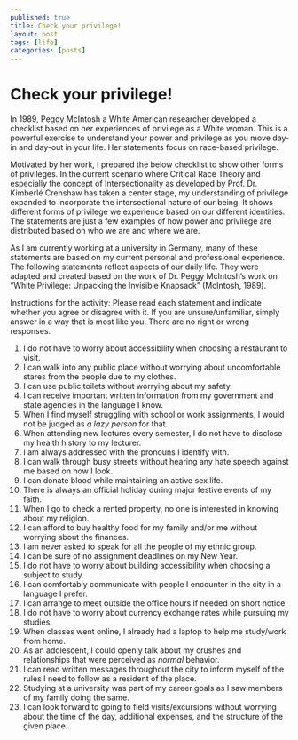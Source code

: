 ```yaml
---
published: true
title: Check your privilege!
layout: post
tags: [life]
categories: [posts]
---
```


# Check your privilege!

In 1989, Peggy McIntosh a White American researcher developed a checklist based on her experiences of privilege as a White woman. This is a powerful exercise to understand your power and privilege as you move day-in and day-out in your life. Her statements focus on race-based privilege.

Motivated by her work, I prepared the below checklist to show other forms of privileges. In the current scenario where Critical Race Theory and especially the concept of Intersectionality as developed by Prof. Dr. Kimberlé Crenshaw has taken a center stage, my understanding of privilege expanded to incorporate the intersectional nature of our being. It shows different forms of privilege we experience based on our different identities. The statements are just a few examples of how power and privilege are distributed based on who we are and where we are.

As I am currently working at a university in Germany, many of these statements are based on my current personal and professional experience.
The following statements reflect aspects of our daily life. They were adapted and created based on the work of Dr. Peggy McIntosh’s work on “White Privilege: Unpacking the Invisible Knapsack” (McIntosh, 1989).

Instructions for the activity: Please read each statement and indicate whether you agree or disagree with it. If you are unsure/unfamiliar, simply answer in a way that is most like you. There are no right or wrong responses.

1. I do not have to worry about accessibility when choosing a restaurant to visit.
2. I can walk into any public place without worrying about uncomfortable stares from the people due to my clothes.
3. I can use public toilets without worrying about my safety.
4. I can receive important written information from my government and state agencies in the language I know.
5. When I find myself struggling with school or work assignments, I would not be judged as _a lazy person_ for that.
6. When attending new lectures every semester, I do not have to disclose my health history to my lecturer.
7. I am always addressed with the pronouns I identify with.
8. I can walk through busy streets without hearing any hate speech against me based on how I look.
9. I can donate blood while maintaining an active sex life.
10. There is always an official holiday during major festive events of my faith.
11. When I go to check a rented property, no one is interested in knowing about my religion.
12. I can afford to buy healthy food for my family and/or me without worrying about the finances.
13. I am never asked to speak for all the people of my ethnic group.
14. I can be sure of no assignment deadlines on my New Year.
15. I do not have to worry about building accessibility when choosing a subject to study.
16. I can comfortably communicate with people I encounter in the city in a language I prefer.
17. I can arrange to meet outside the office hours if needed on short notice.
18. I do not have to worry about currency exchange rates while pursuing my studies.
19. When classes went online, I already had a laptop to help me study/work from home.
20. As an adolescent, I could openly talk about my crushes and relationships that were perceived as _normal_ behavior.
21. I can read written messages throughout the city to inform myself of the rules I need to follow as a resident of the place.
22. Studying at a university was part of my career goals as I saw members of my family doing the same.
23. I can look forward to going to field visits/excursions without worrying about the time of the day, additional expenses, and the structure of the given place.
